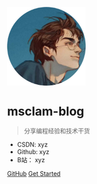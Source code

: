 <img src="_media/icon.png" alt="logo" style="zoom:18%;" />

# msclam-blog

> 分享编程经验和技术干货

- CSDN: xyz
- Github: xyz
- B站： xyz

[GitHub](https://github.com/docsifyjs/docsify/)
[Get Started](#docsify)
